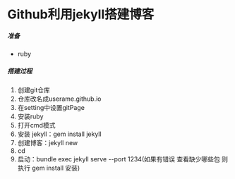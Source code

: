 # Github利用jekyll搭建博客

##### 准备

- ruby

##### 搭建过程

1. 创建git仓库
2. 仓库改名成userame.github.io
3. 在setting中设置gitPage
4. 安装ruby
5. 打开cmd模式
6. 安装 jekyll：gem install jekyll
7. 创建博客：jekyll new <name>
8. cd <name>
9. 启动：bundle exec jekyll serve --port 1234(如果有错误 查看缺少哪些包 则执行 gem install <package name>安装)

